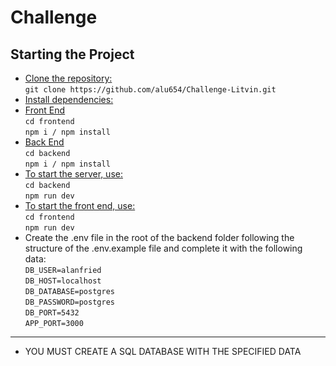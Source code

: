 # Challenge

## Starting the Project
<ul>
  <li>
    <u>Clone the repository:</u> <br>
    <code>git clone https://github.com/alu654/Challenge-Litvin.git</code> <br>
  </li>
  <li><u>Install dependencies:</u> </li>
  <li>
    <u>Front End</u><br>
    <code>cd frontend</code><br>
    <code>npm i / npm install</code> <br>
  </li>
  <li>
    <u>Back End</u><br>
    <code>cd backend</code><br>
    <code>npm i / npm install</code> <br>
  </li>
  <li>
    <u>To start the server, use:</u> <br>
    <code>cd backend</code> <br>
    <code>npm run dev</code> <br>
  </li>
  <li>
    <u>To start the front end, use:</u> <br>
    <code>cd frontend</code> <br>
    <code>npm run dev</code> <br>
  </li>
  <li>Create the .env file in the root of the backend folder following the structure of the .env.example file and complete it with the following data:
  <br>
    <code>DB_USER=alanfried</code><br>
    <code>DB_HOST=localhost</code><br>
    <code>DB_DATABASE=postgres</code><br>
    <code>DB_PASSWORD=postgres</code><br>
    <code>DB_PORT=5432</code><br>
    <code>APP_PORT=3000</code><br>
  </li>
</ul>

<hr>

<ul>
  <li>
    YOU MUST CREATE A SQL DATABASE WITH THE SPECIFIED DATA
  </li>
</ul>
